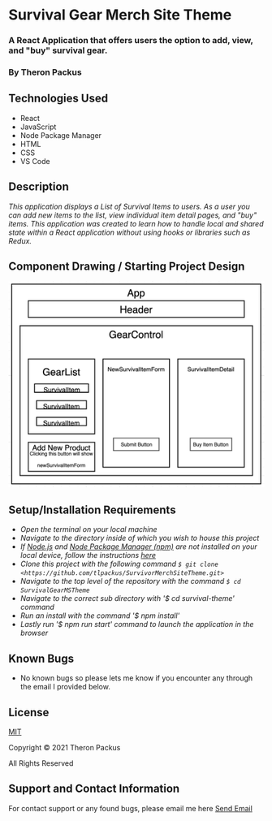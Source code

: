 # Survival Gear Merch Site Theme

### A React Application that offers users the option to add, view, and "buy" survival gear.

### By Theron Packus

## Technologies Used

* React
* JavaScript
* Node Package Manager
* HTML
* CSS
* VS Code

## Description
_This application displays a List of Survival Items to users. As a user you can add new items to the list, view individual item detail pages, and "buy" items. This application was created to learn how to handle local and shared state within a React application without using hooks or libraries such as Redux._

## Component Drawing / Starting Project Design

![Component Drawing](./src/Img/updated-component-drawing.png)

## Setup/Installation Requirements

* _Open the terminal on your local machine_
* _Navigate to the directory inside of which you wish to house this project_
* _If [Node.js](https://nodejs.org/en/) and [Node Package Manager (npm)](https://www.npmjs.com/) are not installed on your local device, follow the instructions [here](https://www.learnhowtoprogram.com/intermediate-javascript/getting-started-with-javascript/installing-node-js)_
* _Clone this project with the following command  `$ git clone <https://github.com/tlpackus/SurvivorMerchSiteTheme.git>`_
* _Navigate to the top level of the repository with the command `$ cd SurvivalGearMSTheme`_
* _Navigate to the correct sub directory with '$ cd survival-theme' command_
* _Run an install with the command '$ npm install'_
* _Lastly run '$ npm run start' command to launch the application in the browser_


## Known Bugs

- No known bugs so please lets me know if you encounter any through the email I provided below.

## License

[MIT](LICENSE.txt)

Copyright © 2021 Theron Packus

All Rights Reserved

## Support and Contact Information

For contact support or any found bugs, please email me here <a href = "mailto: tlpackus@gamil.com">Send Email</a>
